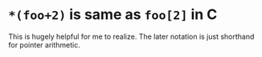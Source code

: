 # `*(foo+2)` is same as `foo[2]` in C

This is hugely helpful for me to realize. The later notation is just
shorthand for pointer arithmetic.
